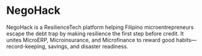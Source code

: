 # NegoHack
NegoHack is a ResilienceTech platform helping Filipino microentrepreneurs escape the debt trap by making resilience the first step before credit. It unites MicroERP, Microinsurance, and Microfinance to reward good habits—record-keeping, savings, and disaster readiness.
